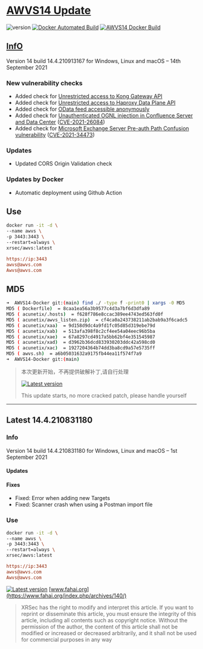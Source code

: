 # [AWVS14 Update](https://blog.zygd.site/AWVS14%20Update.html)

![version](https://img.shields.io/badge/Version-14.4.210913167-da282a)  [![Docker Automated Build](https://img.shields.io/docker/automated/xrsec/awvs?label=Build&logo=docker&style=flat-square)](https://hub.docker.com/r/xrsec/awvs) [![AWVS14 Docker Build](https://github.com/XRSec/AWVS14-Docker/actions/workflows/AWVS14_Docker_Build.yml/badge.svg)](https://github.com/XRSec/AWVS14-Docker/actions/workflows/AWVS14_Docker_Build.yml)

## [InfO](https://www.acunetix.com/support/build-history/)

Version 14 build 14.4.210913167 for Windows, Linux and macOS – 14th September 2021

### New vulnerability checks

- Added check for [Unrestricted access to Kong Gateway API](https://docs.konghq.com/getting-started-guide/2.5.x/)
- Added check for [Unrestricted access to Haproxy Data Plane API](https://www.haproxy.com/documentation/hapee/latest/api/data-plane-api/installation/)
- Added check for [OData feed accessible anonymously](https://www.upguard.com/breaches/power-apps)
- Added check for [Unauthenticated OGNL injection in Confluence Server and Data Center](https://github.com/httpvoid/writeups/blob/main/Confluence-RCE.md) ([CVE-2021-26084](https://nvd.nist.gov/vuln/detail/CVE-2021-26084))
- Added check for [Microsoft Exchange Server Pre-auth Path Confusion vulnerability](https://msrc.microsoft.com/update-guide/vulnerability/CVE-2021-34473) ([CVE-2021-34473](https://nvd.nist.gov/vuln/detail/CVE-2021-34473))

### Updates

- Updated CORS Origin Validation check

### Updates by Docker

- Automatic deployment using Github Action

## Use

```bash
docker run -it -d \
--name awvs \
-p 3443:3443 \
--restart=always \
xrsec/awvs:latest
```

```ini
https://ip:3443
awvs@awvs.com
Awvs@awvs.com
```

## MD5

```bash
➜  AWVS14-Docker git:(main) find ./ -type f -print0 | xargs -0 MD5
MD5 ( Dockerfile)  = 8caa1ea56a3b9577c4d3a7bf6d3dfa89
MD5 ( acunetix/.hosts)  = f628f786e8ccac389ee4743ed563fd0f
MD5 ( acunetix/awvs_listen.zip)  = cf4ca0a243738211ab2bab9a3f6cadc5
MD5 ( acunetix/xaa)  = 9d158d9dc4a9fd1fc05d85d319ebe79d
MD5 ( acunetix/xab)  = 513afa398f8c2cf4ee54a04eec96b5ba
MD5 ( acunetix/xae)  = 67a8297cd4917a5bb62bf4e351545987
MD5 ( acunetix/xad)  = d3962b36dcd833930203ddc42a598cd0
MD5 ( acunetix/xac)  = 1927204364b74dd3ba8cd9a57e5735ff
MD5 ( awvs.sh)  = a6b05031632a9175fb44ea11f574f7a9
➜  AWVS14-Docker git:(main) 
```

> 本次更新开始，不再提供破解补丁,请自行处理
> 
> [![Latest version](https://img.shields.io/badge/fahai.org-法海之路-da282a)](https://www.fahai.org/index.php/archives/140/) 
> 
> This update starts, no more cracked patch, please handle yourself

<hr>

## Latest 14.4.210831180

### Info

Version 14 build 14.4.210831180 for Windows, Linux and macOS – 1st September 2021

#### Updates

#### Fixes

- Fixed: Error when adding new Targets
- Fixed: Scanner crash when using a Postman import file

### Use

```bash
docker run -it -d \
--name awvs \
-p 3443:3443 \
--restart=always \
xrsec/awvs:latest
```

```ini
https://ip:3443
awvs@awvs.com
Awvs@awvs.com
```

[![Latest version](https://img.shields.io/badge/Fahai-法海之路-da282a)](https://www.fahai.org/index.php/archives/140/) [www.fahai.org](https://www.fahai.org/index.php/archives/140/)

> XRSec has the right to modify and interpret this article. If you want to reprint or disseminate this article, you must ensure the integrity of this article, including all contents such as copyright notice. Without the permission of the author, the content of this article shall not be modified or increased or decreased arbitrarily, and it shall not be used for commercial purposes in any way
